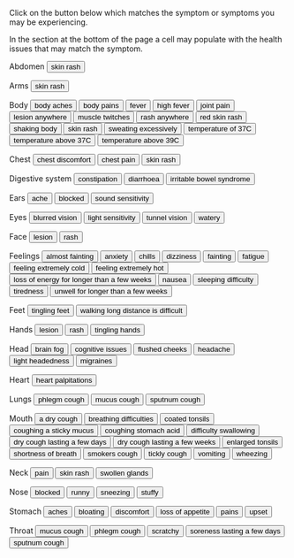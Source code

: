 
<link href="./styles.css" rel="stylesheet" />

<p>Click on the button below which matches the symptom or symptoms you may be experiencing.</p>
<p>In the section at the bottom of the page a cell may populate with the health issues that may match the symptom.</p>

<form name="symptom">

<!-- Symptom -->

<p>Abdomen<span>
  <input value="skin rash" type="button" onClick="showTime(['Scarlet_fever'])">
  </span></p>

<p>Arms<span>
  <input value="skin rash" type="button" onClick="showTime(['Scarlet_fever']);">
</span></p>

<p>Body<span>
  <input value="body aches" type="button" onClick="showTime(['Influenza', 'Monkeypox'])">
  <input value="body pains" type="button" onClick="showTime(['Influenza']);">
  <input value="fever" type="button" onClick="showTime(['Acute_Bronchitis', 'Glandular_fever', 'Influenza']);">
  <input value="high fever" type="button" onClick="showTime(['Influenza', 'Pneumonia']);">
  <input value="joint pain" type="button" onClick="showTime(['Glandular_fever', 'Rheumatic_fever']);">
  <input value="lesion anywhere" type="button" onClick="showTime(['Monkeypox'])">
  <input value="muscle twitches" type="button" onClick="showTime(['Postural_orthostatic_tachycardia_syndrome']);">
  <input value="rash anywhere" type="button" onClick="showTime(['Monkeypox']);">
  <input value="red skin rash" type="button" onClick="showTime(['Scarlet_fever']);">
  <input value="shaking body" type="button" onClick="showTime(['Postural_orthostatic_tachycardia_syndrome']);">
  <input value="skin rash" type="button" onClick="showTime(['Scarlet_fever']);">
  <input value="sweating excessively" type="button" onClick="showTime(['Postural_orthostatic_tachycardia_syndrome']);">
  <input value="temperature of 37C" type="button" onClick="showTime(['Cold']);">
  <input value="temperature above 37C" type="button" onClick="showTime(['Influenza']);">
  <input value="temperature above 39C" type="button" onClick="showTime(['Influenza', 'Rheumatic_fever']);">
</span></p>

<p>Chest<span>
  <input value="chest discomfort" type="button" onClick="showTime(['Acute_Bronchitis', 'Postural_orthostatic_tachycardia_syndrome']);">
  <input value="chest pain" type="button" onClick="showTime(['Acute_Bronchitis', 'Postural_orthostatic_tachycardia_syndrome']);">
  <input value="skin rash" type="button" onClick="showTime(['Scarlet_fever']);">
</span></p>

<p>Digestive system<span>
  <input value="constipation" type="button" onClick="showTime(['Postural_orthostatic_tachycardia_syndrome']);">
  <input value="diarrhoea" type="button" onClick="showTime(['Influenza', 'Postural_orthostatic_tachycardia_syndrome']);">
  <input value="irritable bowel syndrome" type="button" onClick="showTime(['Postural_orthostatic_tachycardia_syndrome']);">
</span></p>

<p>Ears<span>
  <input value="ache" type="button" onClick="showTime(['Rheumatic_fever']);">
  <input value="blocked" type="button" onClick="showTime(['Cold']);">
  <input value="sound sensitivity" type="button" onClick="showTime(['Postural_orthostatic_tachycardia_syndrome']);">
</span></p>

<p>Eyes<span>
  <input value="blurred vision" type="button" onClick="showTime(['Postural_orthostatic_tachycardia_syndrome']);">
  <input value="light sensitivity" type="button" onClick="showTime(['Postural_orthostatic_tachycardia_syndrome']);">
  <input value="tunnel vision" type="button" onClick="showTime(['Postural_orthostatic_tachycardia_syndrome']);">
  <input value="watery" type="button" onClick="showTime(['Cold']);">
</span></p>

<p>Face<span>
  <input value="lesion" type="button" onClick="showTime(['Monkeypox']);">
  <input value="rash" type="button" onClick="showTime(['Monkeypox']);">
</span></p>

<p>Feelings<span>
  <input value="almost fainting" type="button" onClick="showTime(['Postural_orthostatic_tachycardia_syndrome']);">
  <input value="anxiety" type="button" onClick="showTime(['Postural_orthostatic_tachycardia_syndrome']);">
  <input value="chills" type="button" onClick="showTime(['Influenza', 'Monkeypox', 'Pneumonia']);">
  <input value="dizziness" type="button" onClick="showTime(['Postural_orthostatic_tachycardia_syndrome']);">
  <input value="fainting" type="button" onClick="showTime(['Postural_orthostatic_tachycardia_syndrome']);">
  <input value="fatigue" type="button" onClick="showTime(['Acute_Bronchitis', 'Monkeypox', 'Postural_orthostatic_tachycardia_syndrome']);">
  <input value="feeling extremely cold" type="button" onClick="showTime(['Postural_orthostatic_tachycardia_syndrome']);">
  <input value="feeling extremely hot" type="button" onClick="showTime(['Postural_orthostatic_tachycardia_syndrome']);">
  <input value="loss of energy for longer than a few weeks" type="button" onClick="showTime(['Glandular_fever', 'Postural_orthostatic_tachycardia_syndrome']);">
  <input value="nausea" type="button" onClick="showTime(['Postural_orthostatic_tachycardia_syndrome']);">
  <input value="sleeping difficulty" type="button" onClick="showTime(['Postural_orthostatic_tachycardia_syndrome']);">
  <input value="tiredness" type="button" onClick="showTime(['Cold', 'Glandular_fever', 'Postural_orthostatic_tachycardia_syndrome']);">
  <input value="unwell for longer than a few weeks" type="button" onClick="showTime(['Glandular_fever', 'Postural_orthostatic_tachycardia_syndrome']);">
</span></p>

<p>Feet<span>
  <input value="tingling feet" type="button" onClick="showTime(['Postural_orthostatic_tachycardia_syndrome']);">
  <input value="walking long distance is difficult" type="button" onClick="showTime(['Postural_orthostatic_tachycardia_syndrome']);">
</span></p>

<p>Hands<span>
  <input value="lesion" type="button" onClick="showTime(['Monkeypox']);">
  <input value="rash" type="button" onClick="showTime(['Monkeypox']);">
  <input value="tingling hands" type="button" onClick="showTime(['Postural_orthostatic_tachycardia_syndrome']);">
</span></p>

<p>Head<span>
  <input value="brain fog" name="brain fog" type="button" onClick="showTime(['Postural_orthostatic_tachycardia_syndrome']);">
  <input value="cognitive issues" type="button" onClick="showTime(['Postural_orthostatic_tachycardia_syndrome']);">
  <input value="flushed cheeks" type="button" onClick="showTime(['Scarlet_fever']);">
  <input value="headache" type="button" onClick="showTime(['Cold', 'Glandular_fever', 'Influenza', 'Postural_orthostatic_tachycardia_syndrome']);">
  <input value="light headedness" type="button" onClick="showTime(['Postural_orthostatic_tachycardia_syndrome']);">
  <input value="migraines" type="button" onClick="showTime(['Postural_orthostatic_tachycardia_syndrome']);">
</span></p>

<p>Heart<span>
  <input value="heart palpitations" type="button" onClick="showTime(['Postural_orthostatic_tachycardia_syndrome']);">
</span></p>

<p>Lungs<span>
  <input value="phlegm cough" type="button" onClick="showTime(['Bronchitis', 'ChronicObstructivePulmonaryDisease', 'Pneumonia', 'Tuberculosis']);">
  <input value="mucus cough" type="button" onClick="showTime(['Bronchitis', 'ChronicObstructivePulmonaryDisease', 'Pneumonia', 'Tuberculosis']);">
  <input value="sputnum cough" type="button" onClick="showTime(['Bronchitis', 'ChronicObstructivePulmonaryDisease', 'Pneumonia', Tuberculosis]);">
</span></p>

<p>Mouth<span>
  <input value="a dry cough" type="button" onClick="showTime(['Cold', 'Influenza'])">
  <input value="breathing difficulties" type="button" onClick="showTime(['Postural_orthostatic_tachycardia_syndrome']);">
  <input value="coated tonsils" type="button" onClick="showTime(['Rheumatic_fever']);">
  <input value="coughing a sticky mucus" type="button" onClick="showTime(['Acute_Bronchitis', 'Asthma']);">
  <input value="coughing stomach acid" type="button" onClick="showTime(['Gastroesophageal_reflux_disease'])">
  <input value="difficulty swallowing" type="button" onClick="showTime(['Rheumatic_fever']);">
  <input value="dry cough lasting a few days" type="button" onClick="showTime(['AirwayBlockage', 'IrritantDust', 'IrritantFumes', 'IrritantChemicals']);">
  <input value="dry cough lasting a few weeks" type="button" onClick="showTime(['ACE_Inhibitors', 'Asthma', 'Bronchospasm', 'Viral_Illnesses']);">
  <input value="enlarged tonsils" type="button" onClick="showTime(['Rheumatic_fever']);">
  <input value="shortness of breath" type="button" onClick="showTime(['Acute_Bronchitis', 'Postural_orthostatic_tachycardia_syndrome']);">
  <input value="smokers cough" type="button" onClick="showTime(['Lung_Damage']);">
  <input value="tickly cough" type="button" onClick="showTime(['Allergies']);">
  <input value="vomiting" type="button" onClick="showTime(['Influenza']);">
  <input value="wheezing" type="button" onClick="showTime(['Acute_Bronchitis']);">
</span></p>

<p>Neck<span>
  <input value="pain" type="button" onClick="showTime(['Rheumatic_fever']);">
  <input value="skin rash" type="button" onClick="showTime(['Scarlet_fever']);">
  <input value="swollen glands" type="button" onClick="showTime(['Glandular_fever']);">
</span></p>

<p>Nose<span>
  <input value="blocked" type="button" onClick="showTime(['Cold', 'Influenza']);">
  <input value="runny" type="button" onClick="showTime(['Cold', 'Influenza']);">
  <input value="sneezing" type="button" onClick="showTime(['Cold', 'Influenza']);">
  <input value="stuffy" type="button" onClick="showTime(['Cold', 'Influenza']);">
</span></p>

<p>Stomach<span>
  <input value="aches" type="button" onClick="showTime(['Influenza', 'Postural_orthostatic_tachycardia_syndrome']);">
  <input value="bloating" type="button" onClick="showTime(['Postural_orthostatic_tachycardia_syndrome']);">
  <input value="discomfort" type="button" onClick="showTime(['Influenza', 'Postural_orthostatic_tachycardia_syndrome']);">
  <input value="loss of appetite" type="button" onClick="showTime(['Glandular_fever']);">
  <input value="pains" type="button" onClick="showTime(['Influenza', 'Postural_orthostatic_tachycardia_syndrome']);">
  <input value="upset" type="button" onClick="showTime(['Influenza', 'Postural_orthostatic_tachycardia_syndrome']);">
</span></p>

<p>Throat<span>
  <input value="mucus cough" type="button" onClick="showTime(['Acute_Bronchitis', 'Asthma', 'Viral_Illnesses']);">
  <input value="phlegm cough" type="button" onClick="showTime(['Acute_Bronchitis', 'Asthma', 'Viral_Illnesses']);">
  <input value="scratchy" type="button" onClick="showTime(['Cold']);">
  <input value="soreness lasting a few days" type="button" onClick="showTime(['Glandular_fever', 'Influenza', 'Scarlet_fever', 'Rheumatic_fever']);">
  <input value="sputnum cough" type="button" onClick="showTime(['Acute_Bronchitis', 'Allergies', 'Influenza', 'Vira_Illnesses']);">
</span></p>

<!-- Health condition -->

<br />
<div id="condition"></div>

</form>

<script src="script.js"></script>
